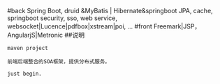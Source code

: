 #back
Spring Boot, 
druid &MyBatis | Hibernate&springboot JPA,
cache,
springboot security,
sso,
web service,
websocket|Lucence|pdfbox|xstream|poi,
...
#front
Freemark|JSP，AngularjS|Metronic
##说明
~~~~
maven project

前端后端整合的SOA框架，提供分布式服务。

just begin.
